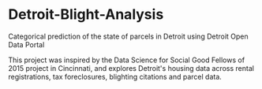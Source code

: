 # Detroit-Blight-Analysis
Categorical prediction of the state of parcels in Detroit using Detroit Open Data Portal


This project was inspired by the Data Science for Social Good Fellows of 2015 project in Cincinnati, and explores Detroit's housing data across rental registrations, tax foreclosures, blighting citations and parcel data.
